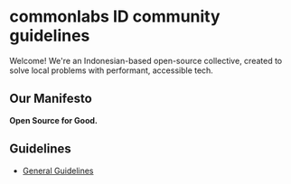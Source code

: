 # commonlabs ID community guidelines

Welcome! We're an Indonesian-based open-source collective, created to solve local problems with performant, accessible tech.

## Our Manifesto

**Open Source for Good.**

## Guidelines

- [General Guidelines](GENERAL.md)
